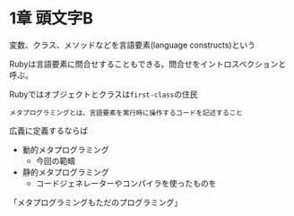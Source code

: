 # 1章 頭文字B

変数、クラス、メソッドなどを言語要素(language constructs)という

Rubyは言語要素に問合せすることもできる。問合せをイントロスペクションと呼ぶ。

Rubyではオブジェクトとクラスは`first-class`の住民

`メタプログラミングとは、言語要素を実行時に操作するコードを記述すること`

広義に定義するならば
- 動的メタプログラミング
  - 今回の範疇
- 静的メタプログラミング
  - コードジェネレーターやコンパイラを使ったものを

「メタプログラミングもただのプログラミング」

